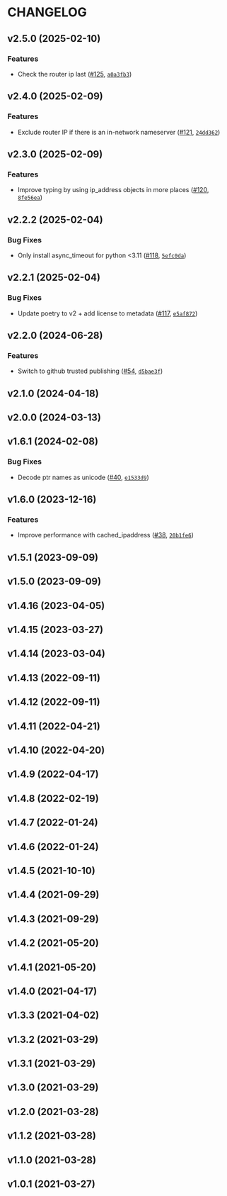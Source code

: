 # CHANGELOG


## v2.5.0 (2025-02-10)

### Features

- Check the router ip last ([#125](https://github.com/bdraco/aiodiscover/pull/125),
  [`a0a3fb3`](https://github.com/bdraco/aiodiscover/commit/a0a3fb3b7ea0297feff3483b3a8ba1adfddad750))


## v2.4.0 (2025-02-09)

### Features

- Exclude router IP if there is an in-network nameserver
  ([#121](https://github.com/bdraco/aiodiscover/pull/121),
  [`24dd362`](https://github.com/bdraco/aiodiscover/commit/24dd3624997cfd4dbe7a318eac0ae6f159816780))


## v2.3.0 (2025-02-09)

### Features

- Improve typing by using ip_address objects in more places
  ([#120](https://github.com/bdraco/aiodiscover/pull/120),
  [`8fe56ea`](https://github.com/bdraco/aiodiscover/commit/8fe56eae91c02d7e47268b986ba3f641c4e2acd3))


## v2.2.2 (2025-02-04)

### Bug Fixes

- Only install async_timeout for python <3.11
  ([#118](https://github.com/bdraco/aiodiscover/pull/118),
  [`5efc0da`](https://github.com/bdraco/aiodiscover/commit/5efc0da431be00bc5657021675b28a615d04c77c))


## v2.2.1 (2025-02-04)

### Bug Fixes

- Update poetry to v2 + add license to metadata
  ([#117](https://github.com/bdraco/aiodiscover/pull/117),
  [`e5af872`](https://github.com/bdraco/aiodiscover/commit/e5af8724186e9a30a4f373a6b1ec4fe7a4277a6d))


## v2.2.0 (2024-06-28)

### Features

- Switch to github trusted publishing ([#54](https://github.com/bdraco/aiodiscover/pull/54),
  [`d5bae3f`](https://github.com/bdraco/aiodiscover/commit/d5bae3f0fefb3f30aa9d63c79d19fdc96d116eff))


## v2.1.0 (2024-04-18)


## v2.0.0 (2024-03-13)


## v1.6.1 (2024-02-08)

### Bug Fixes

- Decode ptr names as unicode ([#40](https://github.com/bdraco/aiodiscover/pull/40),
  [`e1533d9`](https://github.com/bdraco/aiodiscover/commit/e1533d9979d96b7180d9979992afa9485a50f18d))


## v1.6.0 (2023-12-16)

### Features

- Improve performance with cached_ipaddress ([#38](https://github.com/bdraco/aiodiscover/pull/38),
  [`20b1fe6`](https://github.com/bdraco/aiodiscover/commit/20b1fe6b92359a7439c0f92d400c4b9be8c178f3))


## v1.5.1 (2023-09-09)


## v1.5.0 (2023-09-09)


## v1.4.16 (2023-04-05)


## v1.4.15 (2023-03-27)


## v1.4.14 (2023-03-04)


## v1.4.13 (2022-09-11)


## v1.4.12 (2022-09-11)


## v1.4.11 (2022-04-21)


## v1.4.10 (2022-04-20)


## v1.4.9 (2022-04-17)


## v1.4.8 (2022-02-19)


## v1.4.7 (2022-01-24)


## v1.4.6 (2022-01-24)


## v1.4.5 (2021-10-10)


## v1.4.4 (2021-09-29)


## v1.4.3 (2021-09-29)


## v1.4.2 (2021-05-20)


## v1.4.1 (2021-05-20)


## v1.4.0 (2021-04-17)


## v1.3.3 (2021-04-02)


## v1.3.2 (2021-03-29)


## v1.3.1 (2021-03-29)


## v1.3.0 (2021-03-29)


## v1.2.0 (2021-03-28)


## v1.1.2 (2021-03-28)


## v1.1.0 (2021-03-28)


## v1.0.1 (2021-03-27)
